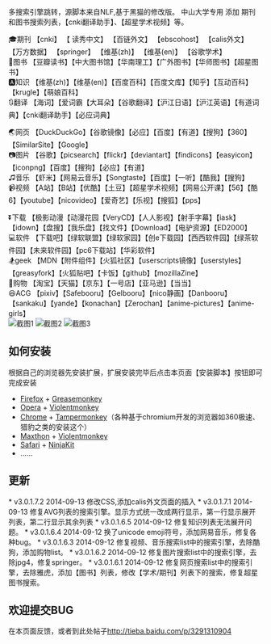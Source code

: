 多搜索引擎跳转，源脚本来自NLF,基于黑猫的修改版。
中山大学专用 添加 期刊和图书搜索列表，【cnki翻译助手】、【超星学术视频】等。

🎓期刊 【cnki】 【 读秀中文】  【百链外文】  【ebscohost】  【calis外文】  【万方数据】  【springer】  【维基(zh)】  【维基(en)】  【谷歌学术】  
📕图书 【豆瓣读书】【中大图书馆】【华南理工】【广外图书】【华师图书】【超星图书】  
🅰知识  【维基(zh)】【维基(en)】【百度百科】【百度文库】【知乎】【互动百科】【krugle】【萌娘百科】  
🔃翻译 【海词】【爱词霸【大耳朵】【谷歌翻译】【沪江日语】【沪江英语】【有道词典】【cnki翻译助手】【必应词典】  

🌏网页  【DuckDuckGo】【谷歌镜像】【必应】【百度】【有道】【搜狗】【360】【SimilarSite】【Google】  
📷图片 【谷歌】【picsearch】【flickr】【deviantart】【findicons】【easyicon】【iconpng】【百度】【搜狗】【必应】【有道】  
♫音乐 【虾米】【网易云音乐】【Songtaste】【百度】【一听】【酷我】【搜狗】  
📹视频 【A站】【B站】【优酷】【土豆】【超星学术视频】【网易公开课】【56】【酷6】【youtube】【nicovideo】【爱奇艺】【乐视】【搜狐】【pps】  

⏬下载  【极影动漫【动漫花园【VeryCD】【人人影视】【射手字幕】【iask】【idown】【盘搜】【我乐盘】【找文件】【Download】【电驴资源】【ED2000】  
💻软件  【下载吧】【绿软联盟】【绿软家园】【创e下载园】【西西软件园】【绿茶软件园】【未来软件园】【pc6下载站】【华彩软件】  
🏂geek   【MDN【附件组件】【火狐社区】【userscripts镜像】【userstyles】【greasyfork】【火狐贴吧】【卡饭】【github】【mozillaZine】  
🏬购物   【淘宝】【天猫】【京东】【一号店】【亚马逊】【当当】  
😆ACG  【pixiv】【Safebooru】【Gelbooru】【nico静画】【Danbooru】【sankaku】【yande】【konachan】【Zerochan】【anime-pictures】【anime-girls】  
![截图1](https://github.com/hanchyhill/userScript/blob/master/search_engine_jump_for_SYSU/search_engine_jump1.jpg)
![截图2](https://github.com/hanchyhill/userScript/blob/master/search_engine_jump_for_SYSU/search_engine_jump2.jpg)
![截图3](https://github.com/hanchyhill/userScript/blob/master/search_engine_jump_for_SYSU/search_engine_jump3.png)
<h2>如何安装</h2>
根据自己的浏览器先安装扩展，扩展安装完毕后点击本页面【安装脚本】按钮即可完成安装
<ul class="simple">
<li><a href="http://www.firefox.com/" class="reference external">Firefox</a> + <a href="https://addons.mozilla.org/firefox/addon/greasemonkey/" class="reference external">Greasemonkey</a></li>
<li><a href="http://www.opera.com/" class="reference external">Opera</a> + <a href="https://addons.opera.com/extensions/details/violent-monkey/" class="reference external">Violentmonkey</a></li>
<li><a href="http://www.google.com/chrome" class="reference external">Chrome</a> + <a href="http://tampermonkey.net" class="reference external">Tampermonkey</a>（各种基于chromium开发的浏览器如360极速、猎豹之类的安装这个）</li>
<li><a href="http://www.maxthon.cn/" class="reference external">Maxthon</a> + <a href="http://extension.maxthon.cn/detail/index.php?view_id=1680" class="reference external">Violentmonkey</a></li>
<li><a href="http://www.apple.com/cn/safari/" class="reference external">Safari</a> + <a href="http://ss-o.net/safari/extension/NinjaKit.safariextz" class="reference external">NinjaKit</a></li>
<li>……</li>
</ul>
<h2>更新</h2>
* v3.0.1.7.2  2014-09-13 修改CSS,添加calis外文页面的插入  
* v3.0.1.7.1  2014-09-13 修复AVG列表的搜索引擎。显示方式统一改成两行显示，第一行显示展开列表，第二行显示其余列表  
* v3.0.1.6.5  2014-09-12 修复知识列表无法展开问题。  
* v3.0.1.6.4  2014-09-12 换了unicode emoji符号，添加网易音乐，修复各种bug。  
* v3.0.1.6.3  2014-09-12 修复视频、音乐搜索list中的搜索引擎，去除酷狗，添加购物list。  
* v3.0.1.6.2  2014-09-12 修复图片搜索list中的搜索引擎，去除jpg4，修复springer。  
* v3.0.1.6.1  2014-09-12 修复网页搜索list中的搜索引擎，去除雅虎，添加【图书】列表，修改【学术/期刊】列表下的搜索，修复超星图书搜索。


<h2>欢迎提交BUG</h2>
在本页面反馈，或者到此处帖子<a href="http://tieba.baidu.com/p/3291310904">http://tieba.baidu.com/p/3291310904</a>
